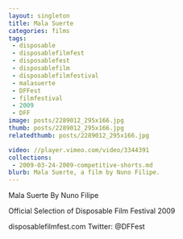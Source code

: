 ```yaml
---
layout: singleton
title: Mala Suerte
categories: films
tags:
 - disposable
 - disposablefilmfest
 - disposablefest
 - disposablefilm
 - disposablefilmfestival
 - malasuerte
 - DFFest
 - filmfestival
 - 2009
 - DFF
image: posts/2289012_295x166.jpg
thumb: posts/2289012_295x166.jpg
relatedthumb: posts/2289012_295x166.jpg

video: //player.vimeo.com/video/3344391
collections:
 - 2009-03-24-2009-competitive-shorts.md
blurb: Mala Suerte, a film by Nuno Filipe.
---
```


Mala Suerte
By Nuno Filipe

Official Selection of Disposable Film Festival 2009

disposablefilmfest.com
Twitter: @DFFest